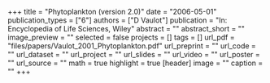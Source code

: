 +++
title = "Phytoplankton (version 2.0)"
date = "2006-05-01"
publication_types = ["6"]
authors = ["D Vaulot"]
publication = "In: Encyclopedia of Life Sciences, Wiley"
abstract = ""
abstract_short = ""
image_preview = ""
selected = false
projects = []
tags = []
url_pdf = "files/papers/Vaulot_2001_Phytoplankton.pdf"
url_preprint = ""
url_code = ""
url_dataset = ""
url_project = ""
url_slides = ""
url_video = ""
url_poster = ""
url_source = ""
math = true
highlight = true
[header]
image = ""
caption = ""
+++
